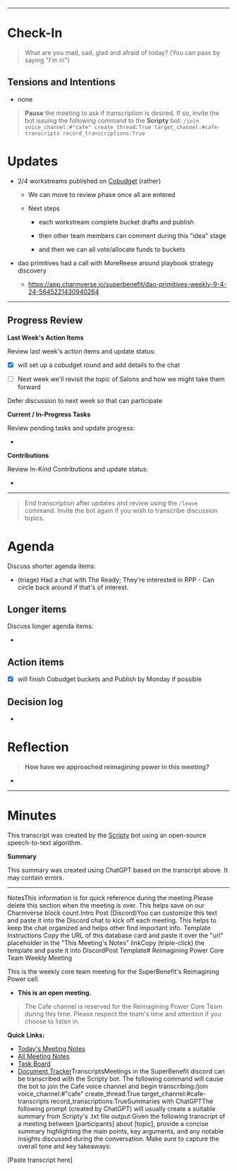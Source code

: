 
---

# Check-In

> What are you mad, sad, glad and afraid of today? (You can pass by saying "I'm in")

## Tensions and Intentions

- none

> **Pause** the meeting to ask if transcription is desired. If so, invite the bot issuing the following command to the **Scripty** bot:
> `/join voice_channel:#"cafe" create_thread:True target_channel:#cafe-transcripts record_transcriptions:True`

# Updates

- 2/4 workstreams published on [Cobudget](https://cobudget.com/c/reimagining-power) (rather)

  - We can move to review phase once all are entered

  - Next steps

    - each workstream complete bucket drafts and publish

    - then other team members can comment during this "idea" stage

    - and then we can all vote/allocate funds to buckets

- dao primitives had a call with MoreReese around playbook strategy discovery

  - https://app.charmverse.io/superbenefit/dao-primitives-weekly-9-4-24-5645221430940264

---

## Progress Review

**Last Week's Action Items**

Review last week's action items and update status:

- [x]   will set up a cobudget round and add details to the chat

- [ ] Next week we'll revisit the topic of Salons and how we might take them forward

Defer discussion to next week so that  can participate

**Current / In-Progress Tasks**

Review pending tasks and update progress:

-  

**Contributions**

Review In-Kind Contributions and update status:

- 

---

> End transcription after updates and review using the `/leave` command. Invite the bot again if you wish to transcribe discussion topics.

# Agenda

Discuss shorter agenda items:

- (triage) Had a chat with The Ready; They're interested in RPP - Can circle back around if that's of interest.

## Longer items

Discuss longer agenda items:

- 

## Action items

- [x]   will finish Cobudget buckets and Publish by Monday if possible

## Decision log

- 

# Reflection

> **How have we approached reimagining power in this meeting?**

- 

---

# Minutes

This transcript was created by the [Scripty](https://scripty.org/) bot using an open-source speech-to-text algorithm.

**Summary**

This summary was created using ChatGPT based on the transcript above. It may contain errors.

> <Paste summary here>

---

NotesThis information is for quick reference during the meeting.Please delete this section when the meeting is over. This helps save on our Charmverse block count.Intro Post (Discord)You can customize this text and paste it into the Discord chat to kick off each meeting. This helps to keep the chat organized and helps other find important info. Template Instructions Copy the URL of this database card and paste it over the "url" placeholder in the "This Meeting's Notes" linkCopy (triple-click) the template and paste it into DiscordPost Template# Reimagining Power Core Team Weekly Meeting

This is the weekly core team meeting for the SuperBenefit's Reimagining Power cell.

- __This is an **open** meeting.__  
> The Cafe channel is reserved for the Reimagining Power Core Team during this time. Please respect the team's time and attention if you choose to listen in.

**Quick Links:**
- [Today's Meeting Notes](https://app.charmverse.io/superbenefit/reimagining-power-weekly-core-team-meeting-11-4-2024-044519452651246016)  
- [All Meeting Notes](https://app.charmverse.io/superbenefit/meeting-notes-reimagining-power-9995214806368862)  
- [Task Board](https://app.charmverse.io/superbenefit/task-board-reimagining-power-18270894134568505)
- [Document Tracker](https://app.charmverse.io/superbenefit/documents-reimagining-power-8236079332321762)TranscriptsMeetings in the SuperBenefit discord can be transcribed with the Scripty bot. The following command will cause the bot to join the Cafe voice channel and begin transcribing:/join voice_channel:#"cafe" create_thread:True target_channel:#cafe-transcripts record_transcriptions:TrueSummaries with ChatGPTThe following prompt (created by ChatGPT) will usually create a suitable summary from Scripty's .txt file output:Given the following transcript of a meeting between [participants] about [topic], provide a concise summary highlighting the main points, key arguments, and any notable insights discussed during the conversation. Make sure to capture the overall tone and key takeaways:

[Paste transcript here]
